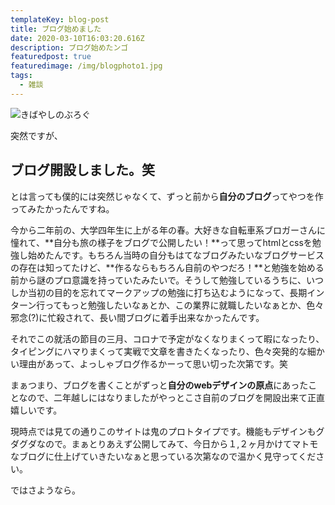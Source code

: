 ```yaml
---
templateKey: blog-post
title: ブログ始めました
date: 2020-03-10T16:03:20.616Z
description: ブログ始めたンゴ
featuredpost: true
featuredimage: /img/blogphoto1.jpg
tags:
  - 雑談
---
```

![きばやしのぶろぐ](/img/blogphoto1.jpg "きばやしのぶろぐ")

突然ですが、

## ブログ開設しました。笑

とは言っても僕的には突然じゃなくて、ずっと前から**自分のブログ**ってやつを作ってみたかったんですね。

今から二年前の、大学四年生に上がる年の春。大好きな自転車系ブロガーさんに憧れて、**自分も旅の様子をブログで公開したい！**って思ってhtmlとcssを勉強し始めたんです。もちろん当時の自分もはてなブログみたいなブログサービスの存在は知ってたけど、**作るならもちろん自前のやつだろ！**と勉強を始める前から謎のプロ意識を持っていたみたいで。そうして勉強しているうちに、いつしか当初の目的を忘れてマークアップの勉強に打ち込むようになって、長期インターン行ってもっと勉強したいなぁとか、この業界に就職したいなぁとか、色々邪念(?)に忙殺されて、長い間ブログに着手出来なかったんです。

それでこの就活の節目の三月、コロナで予定がなくなりまくって暇になったり、タイピングにハマりまくって実戦で文章を書きたくなったり、色々突発的な細かい理由があって、よっしゃブログ作るかーって思い切った次第です。笑

まぁつまり、ブログを書くことがずっと**自分のwebデザインの原点**にあったことなので、二年越しにはなりましたがやっとこさ自前のブログを開設出来て正直嬉しいです。

現時点では見ての通りこのサイトは鬼のプロトタイプです。機能もデザインもグダグダなので。まぁとりあえず公開してみて、今日から１,２ヶ月かけてマトモなブログに仕上げていきたいなぁと思っている次第なので温かく見守ってください。

ではさようなら。
